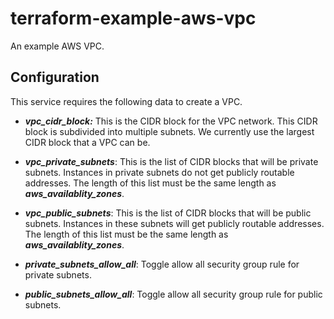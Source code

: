 # terraform-example-aws-vpc
An example AWS VPC.

## Configuration
This service requires the following data to create a VPC.
* ___vpc_cidr_block:___ This is the CIDR block for the VPC network.  This CIDR block is subdivided into multiple subnets.  We currently use the largest CIDR block that a VPC can be.

* ___vpc_private_subnets___: This is the list of CIDR blocks that will be private subnets.  Instances in private subnets do not get publicly routable addresses.  The length of this list must be the same length as ___aws_availablity_zones___.

* ___vpc_public_subnets___: This is the list of CIDR blocks that will be public subnets.  Instances in these subnets will get publicly routable addresses.  The length of this list must be the same length as ___aws_availablity_zones___.

* ___private_subnets_allow_all___: Toggle allow all security group rule for private subnets.

* ___public_subnets_allow_all___: Toggle allow all security group rule for public subnets.

